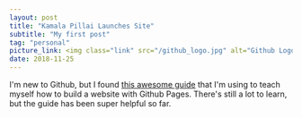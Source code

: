 ```yaml
---
layout: post
title: "Kamala Pillai Launches Site"
subtitle: "My first post"
tag: "personal"
picture_link: <img class="link" src="/github_logo.jpg" alt="Github Logo"/>
date: 2018-11-25
---
```


I'm new to Github, but I found [this awesome guide](http://jmcglone.com/guides/github-pages/) that I'm using to teach myself how to build a website with Github Pages. There's still a lot to learn, but the guide has been super helpful so far. 
